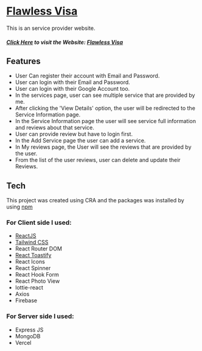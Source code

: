 # [Flawless Visa]

This is an service provider website.

##### [Click Here] to visit the Website: [Flawless Visa]

## Features

-   User Can register their account with Email and Password.
-   User can login with their Email and Password.
-   User can login with their Google Account too.
-   In the services page, user can see multiple service that are provided by me.
-   After clicking the 'View Details' option, the user will be redirected to the Service Information page.
-   In the Service Information page the user will see service full information and reviews about that service.
-   User can provide review but have to login first.
-   In the Add Service page the user can add a service.
-   In My reviews page, the User will see the reviews that are provided by the user.
-   From the list of the user reviews, user can delete and update their Reviews.

## Tech

This project was created using CRA and the packages was installed by using [npm]

### For Client side I used:

-   [ReactJS]
-   [Tailwind CSS]
-   React Router DOM
-   [React Toastify]
-   React Icons
-   React Spinner
-   React Hook Form
-   React Photo View
-   lottie-react
-   Axios
-   Firebase

### For Server side I used:

-   Express JS
-   MongoDB
-   Vercel

[//]: # "These are reference links used in the body of this note and get stripped out when the markdown processor does its job. There is no need to format nicely because it shouldn't be seen. Thanks SO - http://stackoverflow.com/questions/4823468/store-comments-in-markdown-syntax"
[reactjs]: https://reactjs.org/
[npm]: https://www.npmjs.com/
[tailwind css]: https://tailwindcss.com/
[react toastify]: https://www.npmjs.com/package/react-toastify
[flawless visa]: https://education-expo.web.app
[click here]: https://education-expo.web.app
